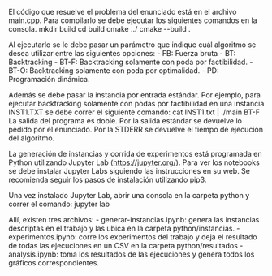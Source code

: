 El código que resuelve el problema del enunciado está en el archivo main.cpp.
Para compilarlo se debe ejecutar los siguientes comandos 
en la consola.
	mkdir build
	cd build
	cmake ../
	cmake --build .

Al ejecutarlo se le debe pasar un parámetro que indique cuál algoritmo se desea utilizar entre las siguientes opciones:
	- FB: Fuerza bruta
	- BT: Backtracking
	- BT-F: Backtracking solamente con poda por factibilidad.
	- BT-O: Backtracking solamente con poda por optimalidad.
	- PD: Programación dinámica.

Además se debe pasar la instancia por entrada estándar. Por ejemplo, para ejecutar backtracking solamente con podas por factibilidad en una instancia INST1.TXT se debe correr el siguiente comando:
	cat INST1.txt | ./main BT-F
La salida del programa es doble. Por la salida estándar se devuelve lo pedido por el enunciado. Por la STDERR se devuelve el tiempo de ejecución del algoritmo.

La generación de instancias y corrida de experimentos está programada en Python utilizando Jupyter Lab (https://jupyter.org/). Para ver los notebooks se debe instalar Jupyter Labs siguiendo las instrucciones en su web. Se recomienda seguir los pasos de instalación utilizando pip3.

Una vez instalado Jupyter Lab, abrir una consola en la carpeta python y correr el comando:
	jupyter lab

Allí, existen tres archivos:
	- generar-instancias.ipynb: genera las instancias descriptas en el trabajo y las ubica en la carpeta python/instancias.
	- experimentos.ipynb: corre los experimentos del trabajo y deja el resultado de todas las ejecuciones en un CSV en la carpeta python/resultados
	- analysis.ipynb: toma los resultados de las ejecuciones y genera todos los gráficos correspondientes.
